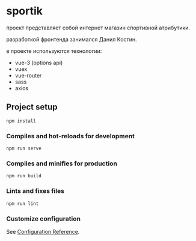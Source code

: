 # sportik

проект представляет собой интернет магазин спортивной атрибутики. 

разработкой фронтенда занимался Данил Костин.

в проекте используются технологии: 
* vue-3 (options api)
* vuex
* vue-router
* sass
* axios


## Project setup
```
npm install
```

### Compiles and hot-reloads for development
```
npm run serve
```

### Compiles and minifies for production
```
npm run build
```

### Lints and fixes files
```
npm run lint
```

### Customize configuration
See [Configuration Reference](https://cli.vuejs.org/config/).

